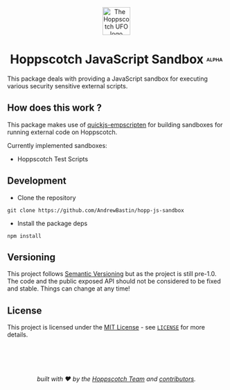 <div align="center">
  <a href="https://hoppscotch.io">
    <img height=64 src="https://raw.githubusercontent.com/hoppscotch/hoppscotch/main/static/logo.png" alt="The Hoppscotch UFO logo" />
  </a>
</div>
<div align="center">

# Hoppscotch JavaScript Sandbox <font size=2><sup>ALPHA</sup></font>

</div>

This package deals with providing a JavaScript sandbox for executing various security sensitive external scripts.

## How does this work ?
This package makes use of [quickjs-empscripten](https://www.npmjs.com/package/quickjs-emscripten) for building sandboxes for running external code on Hoppscotch.

Currently implemented sandboxes:
- Hoppscotch Test Scripts

## Development
- Clone the repository
```
git clone https://github.com/AndrewBastin/hopp-js-sandbox
```

- Install the package deps
```
npm install
```

## Versioning
This project follows [Semantic Versioning](https://semver.org/) but as the project is still pre-1.0. The code and the public exposed API should not be considered to be fixed and stable. Things can change at any time!

## License
This project is licensed under the [MIT License](https://opensource.org/licenses/MIT) - see [`LICENSE`](https://github.com/AndrewBastin/hopp-js-sandbox/blob/main/LICENSE) for more details.

<div align="center">
  <br />
  <br />
  <br />

  
  ###### built with ❤︎ by the [Hoppscotch Team](https://github.com/hoppscotch) and [contributors](https://github.com/AndrewBastin/hopp-js-sandbox/graphs/contributors).
  
</div>